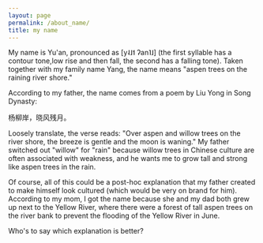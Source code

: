 ```yaml
---
layout: page
permalink: /about_name/
title: my name
---
```


My name is Yu'an, pronounced as [y˨˩˦ ʔan˥˩] (the first syllable has a contour tone,low rise and then fall, the second has a falling tone). Taken together with my family name Yang, the name means "aspen trees on the raining river shore." 

According to my father, the name comes from a poem by Liu Yong in Song Dynasty:

杨柳岸，晓风残月。

Loosely translate, the verse reads: "Over aspen and willow trees on the river shore, the breeze is gentle and the moon is waning." My father switched out "willow" for "rain" because willow trees in Chinese culture are often associated with weakness, and he wants me to grow tall and strong like aspen trees in the rain.

Of course, all of this could be a post-hoc explanation that my father created to make himself look cultured (which would be very on brand for him). According to my mom, I got the name because she and my dad both grew up next to the Yellow River, where there were a forest of tall aspen trees on the river bank to prevent the flooding of the Yellow River in June.  

Who's to say which explanation is better? 


